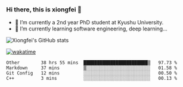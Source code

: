 ### Hi there, this is xiongfei 👋


- 🔭 I’m currently a 2nd year PhD student at Kyushu University.
- 🌱 I’m currently learning software engineering, deep learning...

<!--
**Toma62299781/Toma62299781** is a ✨ _special_ ✨ repository because its `README.md` (this file) appears on your GitHub profile.
Here are some ideas to get you started:
-->

![Xiongfei's GitHub stats](https://github-readme-stats.vercel.app/api?username=Toma62299781)


[![wakatime](https://wakatime.com/badge/user/9e8d5516-d162-43e7-9563-87295d455a71.svg)](https://wakatime.com/@9e8d5516-d162-43e7-9563-87295d455a71)

<!--START_SECTION:waka-->
```text
Other        38 hrs 55 mins  ████████████████████████▒   97.73 % 
Markdown     37 mins         ▒░░░░░░░░░░░░░░░░░░░░░░░░   01.58 % 
Git Config   12 mins         ░░░░░░░░░░░░░░░░░░░░░░░░░   00.50 % 
C++          3 mins          ░░░░░░░░░░░░░░░░░░░░░░░░░   00.13 % 
```
<!--END_SECTION:waka-->

